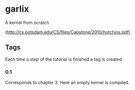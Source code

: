 # garlix

A kernel from scratch

(http://cs.potsdam.edu/CS/files/Capstone/2010/hutchins.pdf)





## Tags
Each time a step of the tutorial is finished a tag is created


### 0.1
Corresponds to chapter 3.
Here an empty kernel is compiled.